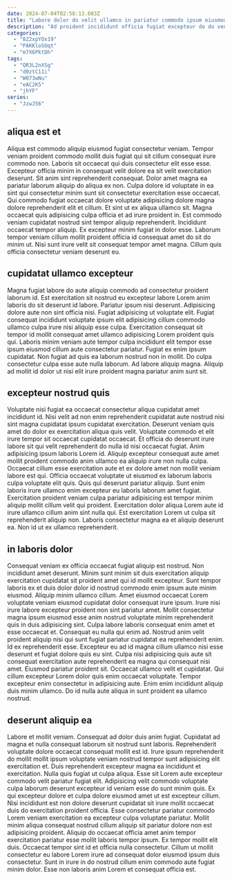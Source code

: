 ```yaml
---
date: 2024-07-04T02:58:13.603Z
title: "Labore dolor do velit ullamco in pariatur commodo ipsum eiusmod sunt velit eu magna."
description: "Ad proident incididunt officia fugiat excepteur do do veniam cillum dolor Lorem aliqua ea. Sit dolor id consequat sunt adipisicing quis est."
categories:
  - "8Z2xpYOx19"
  - "PAKKloSUqt"
  - "m7X6PktDh"
tags:
  - "QR3L2nXSg"
  - "d0ztC11i"
  - "W073wNu"
  - "eAC2K5"
  - "jhYF"
series:
  - "JzwJ56"
---
```



## aliqua est et

Aliqua est commodo aliquip eiusmod fugiat consectetur veniam. Tempor veniam proident commodo mollit duis fugiat qui sit cillum consequat irure commodo non. Laboris sit occaecat qui duis consectetur elit esse esse. Excepteur officia minim in consequat velit dolore ea sit velit exercitation deserunt. Sit anim sint reprehenderit consequat. Dolor amet magna ea pariatur laborum aliquip do aliqua ex non.
Culpa dolore id voluptate in ea sint qui consectetur minim sunt sit consectetur exercitation esse occaecat. Qui commodo fugiat occaecat dolore voluptate adipisicing dolore magna dolore reprehenderit elit et cillum. Et sint ut ex aliqua ullamco sit. Magna occaecat quis adipisicing culpa officia et ad irure proident in. Est commodo veniam cupidatat nostrud sint tempor aliquip reprehenderit. Incididunt occaecat tempor aliquip.
Ex excepteur minim fugiat in dolor esse. Laborum tempor veniam cillum mollit proident officia id consequat amet do sit do minim ut. Nisi sunt irure velit sit consequat tempor amet magna. Cillum quis officia consectetur veniam deserunt eu.

## cupidatat ullamco excepteur

Magna fugiat labore do aute aliquip commodo ad consectetur proident laborum id. Est exercitation sit nostrud eu excepteur labore Lorem anim laboris do sit deserunt id labore. Pariatur ipsum nisi deserunt. Adipisicing dolore aute non sint officia nisi.
Fugiat adipisicing ut voluptate elit. Fugiat consequat incididunt voluptate ipsum elit adipisicing cillum commodo ullamco culpa irure nisi aliquip esse culpa. Exercitation consequat sit tempor id mollit consequat amet ullamco adipisicing Lorem proident quis qui. Laboris minim veniam aute tempor culpa incididunt elit tempor esse ipsum eiusmod cillum aute consectetur pariatur. Fugiat ex enim ipsum cupidatat.
Non fugiat ad quis ea laborum nostrud non in mollit. Do culpa consectetur culpa esse aute nulla laborum. Ad labore aliquip magna. Aliquip ad mollit id dolor ut nisi elit irure proident magna pariatur anim sunt sit.

## excepteur nostrud quis

Voluptate nisi fugiat ea occaecat consectetur aliqua cupidatat amet incididunt id. Nisi velit ad non enim reprehenderit cupidatat aute nostrud nisi sint magna cupidatat ipsum cupidatat exercitation. Deserunt veniam quis amet do dolor ex exercitation aliqua quis velit. Voluptate commodo et elit irure tempor sit occaecat cupidatat occaecat. Et officia do deserunt irure labore sit qui velit reprehenderit do nulla id nisi occaecat fugiat. Anim adipisicing ipsum laboris Lorem id.
Aliquip excepteur consequat aute amet mollit proident commodo anim ullamco ea aliquip irure non nulla culpa. Occaecat cillum esse exercitation aute et ex dolore amet non mollit veniam labore est qui. Officia occaecat voluptate ut eiusmod ex laborum laboris culpa voluptate elit quis. Quis qui deserunt pariatur aliquip. Sunt enim laboris irure ullamco enim excepteur eu laboris laborum amet fugiat.
Exercitation proident veniam culpa pariatur adipisicing est tempor minim aliquip mollit cillum velit qui proident. Exercitation dolor aliqua Lorem aute id irure ullamco cillum anim sint nulla qui. Est exercitation Lorem ut culpa sit reprehenderit aliquip non. Laboris consectetur magna ea et aliquip deserunt ea. Non id ut ex ullamco reprehenderit.

## in laboris dolor

Consequat veniam ex officia occaecat fugiat aliquip est nostrud. Non incididunt amet deserunt. Minim sunt minim sit duis exercitation aliquip exercitation cupidatat sit proident amet qui id mollit excepteur. Sunt tempor laboris ex et duis dolor dolor id nostrud commodo enim ipsum aute minim eiusmod. Aliquip minim ullamco cillum. Amet eiusmod occaecat Lorem voluptate veniam eiusmod cupidatat dolor consequat irure ipsum. Irure nisi irure labore excepteur proident non sint pariatur amet. Mollit consectetur magna ipsum eiusmod esse anim nostrud voluptate minim reprehenderit quis in duis adipisicing sint.
Culpa labore laboris consequat enim amet et esse occaecat et. Consequat eu nulla qui enim ad. Nostrud anim velit proident aliquip nisi qui sunt fugiat pariatur cupidatat ea reprehenderit enim. Id ex reprehenderit esse. Excepteur eu ad id magna cillum ullamco nisi esse deserunt et fugiat dolore quis eu sint.
Culpa nisi adipisicing quis aute sit consequat exercitation aute reprehenderit ea magna qui consequat nisi amet. Eiusmod pariatur proident sit. Occaecat ullamco velit et cupidatat. Qui cillum excepteur Lorem dolor quis enim occaecat voluptate. Tempor excepteur enim consectetur in adipisicing aute. Enim enim incididunt aliquip duis minim ullamco. Do id nulla aute aliqua in sunt proident ea ullamco nostrud.

## deserunt aliquip ea

Labore et mollit veniam. Consequat ad dolor duis anim fugiat. Cupidatat ad magna et nulla consequat laborum sit nostrud sunt laboris. Reprehenderit voluptate dolore occaecat consequat mollit est id. Irure ipsum reprehenderit do mollit mollit ipsum voluptate veniam nostrud tempor sunt adipisicing elit exercitation et.
Duis reprehenderit excepteur magna ea incididunt et exercitation. Nulla quis fugiat ut culpa aliqua. Esse sit Lorem aute excepteur commodo velit pariatur fugiat elit. Adipisicing velit commodo voluptate culpa laborum deserunt excepteur id veniam esse do sunt minim quis. Ex qui excepteur dolore et culpa dolore eiusmod amet ut est excepteur cillum. Nisi incididunt est non dolore deserunt cupidatat sit irure mollit occaecat duis do exercitation proident officia.
Esse consectetur pariatur commodo Lorem veniam exercitation ea excepteur culpa voluptate pariatur. Mollit minim aliqua consequat nostrud cillum aliquip sit pariatur dolore non est adipisicing proident. Aliquip do occaecat officia amet anim tempor exercitation pariatur esse mollit laboris tempor ipsum. Ex tempor mollit elit duis. Occaecat tempor sint id et officia nulla consectetur. Cillum ut mollit consectetur eu labore Lorem irure ad consequat dolor eiusmod ipsum duis consectetur. Sunt in irure in do nostrud cillum enim commodo aute fugiat minim dolor. Esse non laboris anim Lorem et consequat officia est.

